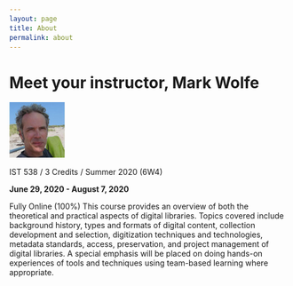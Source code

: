 ```yaml
---
layout: page
title: About
permalink: about
---
```


# Meet your instructor, Mark Wolfe

![Instructor](/assets/instructor_new.jpg)

IST 538 / 3 Credits / Summer 2020 (6W4)

**June 29, 2020 - August 7, 2020**

Fully Online (100%)
This course provides an overview of both the theoretical and practical aspects of digital libraries. Topics covered include background history, types and formats of digital content, collection development and selection, digitization techniques and technologies, metadata standards, access, preservation, and project management of digital libraries. A special emphasis will be placed on doing hands-on experiences of tools and techniques using team-based learning where appropriate. 

